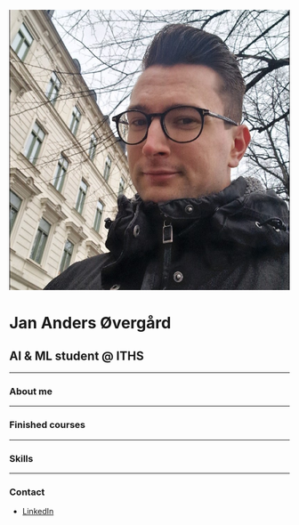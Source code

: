 ![profile picture](assets/profile-picture-jan-anders-overgard.jpg)
# Jan Anders Øvergård
## AI & ML student @ ITHS

---

### About me

---

### Finished courses

---

### Skills

---

### Contact

- [LinkedIn](https://www.linkedin.com/in/overgard/)